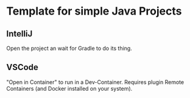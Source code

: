 # Template for simple Java Projects

## IntelliJ

Open the project an wait for Gradle to do its thing.

## VSCode

"Open in Container" to run in a Dev-Container. Requires plugin Remote Containers (and Docker installed on your system).
